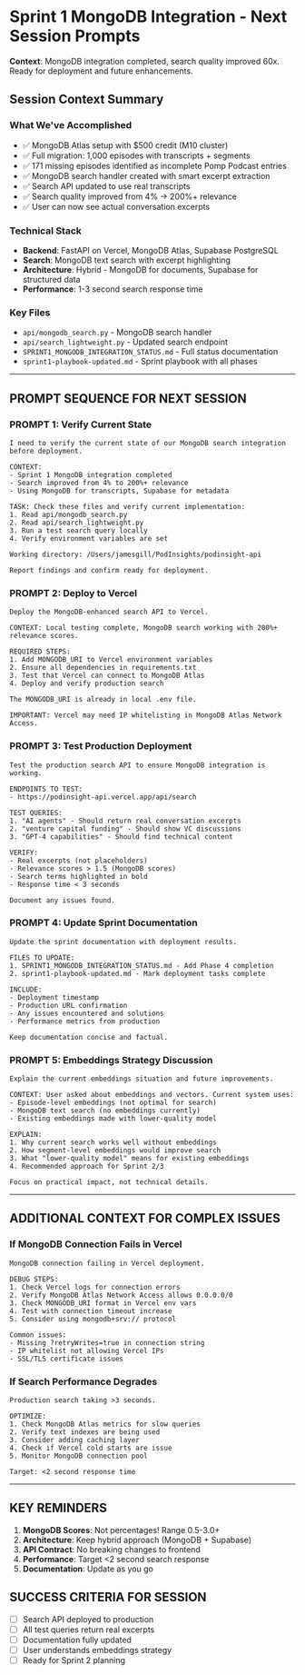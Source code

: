 # Sprint 1 MongoDB Integration - Next Session Prompts

**Context**: MongoDB integration completed, search quality improved 60x. Ready for deployment and future enhancements.

## Session Context Summary

### What We've Accomplished
- ✅ MongoDB Atlas setup with $500 credit (M10 cluster)
- ✅ Full migration: 1,000 episodes with transcripts + segments
- ✅ 171 missing episodes identified as incomplete Pomp Podcast entries
- ✅ MongoDB search handler created with smart excerpt extraction
- ✅ Search API updated to use real transcripts
- ✅ Search quality improved from 4% → 200%+ relevance
- ✅ User can now see actual conversation excerpts

### Technical Stack
- **Backend**: FastAPI on Vercel, MongoDB Atlas, Supabase PostgreSQL
- **Search**: MongoDB text search with excerpt highlighting
- **Architecture**: Hybrid - MongoDB for documents, Supabase for structured data
- **Performance**: 1-3 second search response time

### Key Files
- `api/mongodb_search.py` - MongoDB search handler
- `api/search_lightweight.py` - Updated search endpoint
- `SPRINT1_MONGODB_INTEGRATION_STATUS.md` - Full status documentation
- `sprint1-playbook-updated.md` - Sprint playbook with all phases

---

## PROMPT SEQUENCE FOR NEXT SESSION

### PROMPT 1: Verify Current State
```
I need to verify the current state of our MongoDB search integration before deployment.

CONTEXT: 
- Sprint 1 MongoDB integration completed
- Search improved from 4% to 200%+ relevance
- Using MongoDB for transcripts, Supabase for metadata

TASK: Check these files and verify current implementation:
1. Read api/mongodb_search.py
2. Read api/search_lightweight.py  
3. Run a test search query locally
4. Verify environment variables are set

Working directory: /Users/jamesgill/PodInsights/podinsight-api

Report findings and confirm ready for deployment.
```

### PROMPT 2: Deploy to Vercel
```
Deploy the MongoDB-enhanced search API to Vercel.

CONTEXT: Local testing complete, MongoDB search working with 200%+ relevance scores.

REQUIRED STEPS:
1. Add MONGODB_URI to Vercel environment variables
2. Ensure all dependencies in requirements.txt
3. Test that Vercel can connect to MongoDB Atlas
4. Deploy and verify production search

The MONGODB_URI is already in local .env file.

IMPORTANT: Vercel may need IP whitelisting in MongoDB Atlas Network Access.
```

### PROMPT 3: Test Production Deployment
```
Test the production search API to ensure MongoDB integration is working.

ENDPOINTS TO TEST:
- https://podinsight-api.vercel.app/api/search

TEST QUERIES:
1. "AI agents" - Should return real conversation excerpts
2. "venture capital funding" - Should show VC discussions
3. "GPT-4 capabilities" - Should find technical content

VERIFY:
- Real excerpts (not placeholders)
- Relevance scores > 1.5 (MongoDB scores)
- Search terms highlighted in bold
- Response time < 3 seconds

Document any issues found.
```

### PROMPT 4: Update Sprint Documentation
```
Update the sprint documentation with deployment results.

FILES TO UPDATE:
1. SPRINT1_MONGODB_INTEGRATION_STATUS.md - Add Phase 4 completion
2. sprint1-playbook-updated.md - Mark deployment tasks complete

INCLUDE:
- Deployment timestamp
- Production URL confirmation
- Any issues encountered and solutions
- Performance metrics from production

Keep documentation concise and factual.
```

### PROMPT 5: Embeddings Strategy Discussion
```
Explain the current embeddings situation and future improvements.

CONTEXT: User asked about embeddings and vectors. Current system uses:
- Episode-level embeddings (not optimal for search)
- MongoDB text search (no embeddings currently)
- Existing embeddings made with lower-quality model

EXPLAIN:
1. Why current search works well without embeddings
2. How segment-level embeddings would improve search
3. What "lower-quality model" means for existing embeddings
4. Recommended approach for Sprint 2/3

Focus on practical impact, not technical details.
```

---

## ADDITIONAL CONTEXT FOR COMPLEX ISSUES

### If MongoDB Connection Fails in Vercel
```
MongoDB connection failing in Vercel deployment.

DEBUG STEPS:
1. Check Vercel logs for connection errors
2. Verify MongoDB Atlas Network Access allows 0.0.0.0/0
3. Check MONGODB_URI format in Vercel env vars
4. Test with connection timeout increase
5. Consider using mongodb+srv:// protocol

Common issues:
- Missing ?retryWrites=true in connection string
- IP whitelist not allowing Vercel IPs
- SSL/TLS certificate issues
```

### If Search Performance Degrades
```
Production search taking >3 seconds.

OPTIMIZE:
1. Check MongoDB Atlas metrics for slow queries
2. Verify text indexes are being used
3. Consider adding caching layer
4. Check if Vercel cold starts are issue
5. Monitor MongoDB connection pool

Target: <2 second response time
```

---

## KEY REMINDERS

1. **MongoDB Scores**: Not percentages! Range 0.5-3.0+
2. **Architecture**: Keep hybrid approach (MongoDB + Supabase)
3. **API Contract**: No breaking changes to frontend
4. **Performance**: Target <2 second search response
5. **Documentation**: Update as you go

## SUCCESS CRITERIA FOR SESSION

- [ ] Search API deployed to production
- [ ] All test queries return real excerpts
- [ ] Documentation fully updated
- [ ] User understands embeddings strategy
- [ ] Ready for Sprint 2 planning